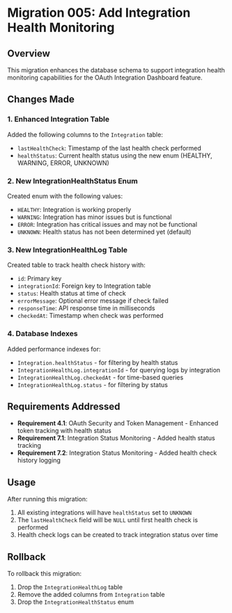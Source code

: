 # Migration 005: Add Integration Health Monitoring

## Overview
This migration enhances the database schema to support integration health monitoring capabilities for the OAuth Integration Dashboard feature.

## Changes Made

### 1. Enhanced Integration Table
Added the following columns to the `Integration` table:
- `lastHealthCheck`: Timestamp of the last health check performed
- `healthStatus`: Current health status using the new enum (HEALTHY, WARNING, ERROR, UNKNOWN)

### 2. New IntegrationHealthStatus Enum
Created enum with the following values:
- `HEALTHY`: Integration is working properly
- `WARNING`: Integration has minor issues but is functional
- `ERROR`: Integration has critical issues and may not be functional
- `UNKNOWN`: Health status has not been determined yet (default)

### 3. New IntegrationHealthLog Table
Created table to track health check history with:
- `id`: Primary key
- `integrationId`: Foreign key to Integration table
- `status`: Health status at time of check
- `errorMessage`: Optional error message if check failed
- `responseTime`: API response time in milliseconds
- `checkedAt`: Timestamp when check was performed

### 4. Database Indexes
Added performance indexes for:
- `Integration.healthStatus` - for filtering by health status
- `IntegrationHealthLog.integrationId` - for querying logs by integration
- `IntegrationHealthLog.checkedAt` - for time-based queries
- `IntegrationHealthLog.status` - for filtering by status

## Requirements Addressed
- **Requirement 4.1**: OAuth Security and Token Management - Enhanced token tracking with health status
- **Requirement 7.1**: Integration Status Monitoring - Added health status tracking
- **Requirement 7.2**: Integration Status Monitoring - Added health check history logging

## Usage
After running this migration:
1. All existing integrations will have `healthStatus` set to `UNKNOWN`
2. The `lastHealthCheck` field will be `NULL` until first health check is performed
3. Health check logs can be created to track integration status over time

## Rollback
To rollback this migration:
1. Drop the `IntegrationHealthLog` table
2. Remove the added columns from `Integration` table
3. Drop the `IntegrationHealthStatus` enum